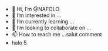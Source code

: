 - 👋 Hi, I’m @NAFOLO
- 👀 I’m interested in ...
- 🌱 I’m currently learning ...
- 💞️ I’m looking to collaborate on ...
- 📫 How to reach me ...salut  comment 
- halo  5


<!---
NAFOLO/NAFOLO is a ✨ special ✨ repository because its `README.md` (this file) appears on your GitHub profile.
You can click the Preview link to take a look at your changes.
--->
